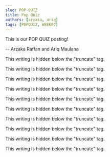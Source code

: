 ```yaml
---
slug: POP-QUIZ
title: Pop Quiz
authors: [arzaka, ariq]
tags: [POPQUIZ, WEEK07]
---
```


This is our POP QUIZ posting!

-- Arzaka Raffan and Ariq Maulana

<!-- truncate -->

This writing is hidden below the "truncate" tag.

This writing is hidden below the "truncate" tag.

This writing is hidden below the "truncate" tag.

This writing is hidden below the "truncate" tag.

This writing is hidden below the "truncate" tag.

This writing is hidden below the "truncate" tag.

This writing is hidden below the "truncate" tag.

This writing is hidden below the "truncate" tag.

This writing is hidden below the "truncate" tag.

This writing is hidden below the "truncate" tag.
